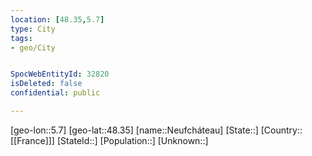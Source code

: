 ```yaml
---
location: [48.35,5.7]
type: City
tags:
- geo/City


SpocWebEntityId: 32820
isDeleted: false
confidential: public

---
```

[geo-lon::5.7]
[geo-lat::48.35]
[name::Neufcháteau]
[State::]
[Country::[[France]]]
[StateId::]
[Population::]
[Unknown::]

